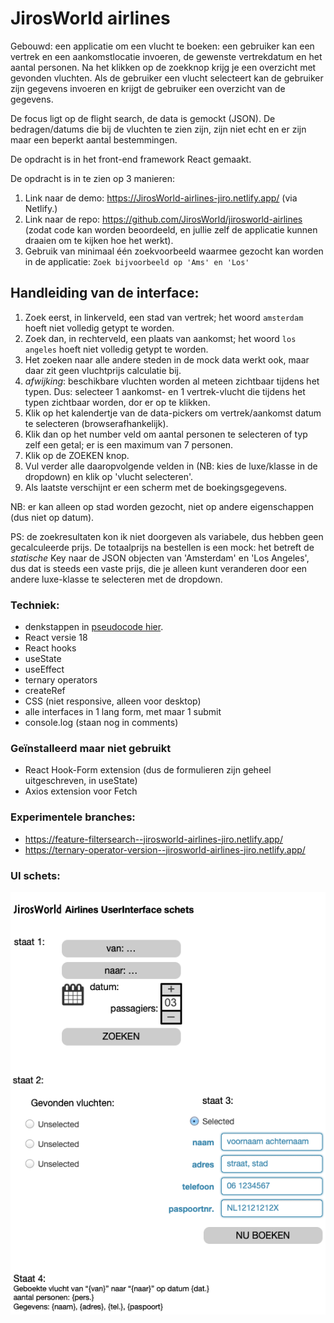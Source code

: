 # JirosWorld airlines

Gebouwd: een applicatie om een vlucht te boeken: een gebruiker kan een vertrek en een aankomstlocatie invoeren, de gewenste vertrekdatum en het aantal personen. Na het klikken op de zoekknop krijg je een overzicht met gevonden vluchten. Als de gebruiker een vlucht selecteert kan de gebruiker zijn gegevens invoeren en krijgt de gebruiker een overzicht van de gegevens.

De focus ligt op de flight search, de data is gemockt (JSON). De bedragen/datums die bij de vluchten te zien zijn, zijn niet echt en er zijn maar een beperkt aantal bestemmingen.

De opdracht is in het front-end framework React gemaakt.

De opdracht is in te zien op 3 manieren:

1. Link naar de demo: https://JirosWorld-airlines-jiro.netlify.app/ (via Netlify.)
2. Link naar de repo: https://github.com/JirosWorld/jirosworld-airlines (zodat code kan worden beoordeeld, en jullie zelf de applicatie kunnen draaien om te kijken hoe het werkt).
3. Gebruik van minimaal één zoekvoorbeeld waarmee gezocht kan worden in de applicatie: ```Zoek bijvoorbeeld op 'Ams' en 'Los'```

## Handleiding van de interface:

1. Zoek eerst, in linkerveld, een stad van vertrek; het woord ```amsterdam``` hoeft niet volledig getypt te worden.
2. Zoek dan, in rechterveld, een plaats van aankomst; het woord ```los angeles``` hoeft niet volledig getypt te worden.
3. Het zoeken naar alle andere steden in de mock data werkt ook, maar daar zit geen vluchtprijs calculatie bij.
4. _afwijking_: beschikbare vluchten worden al meteen zichtbaar tijdens het typen. Dus: selecteer 1 aankomst- en 1 vertrek-vlucht die tijdens het typen zichtbaar worden, dor er op te klikken.
5. Klik op het kalendertje van de data-pickers om vertrek/aankomst datum te selecteren (browserafhankelijk).
6. Klik dan op het number veld om aantal personen te selecteren of typ zelf een getal; er is een maximum van 7 personen.
7. Klik op de ZOEKEN knop.
8. Vul verder alle daaropvolgende velden in (NB: kies de luxe/klasse in de dropdown) en klik op 'vlucht selecteren'.
9. Als laatste verschijnt er een scherm met de boekingsgegevens.

NB: er kan alleen op stad worden gezocht, niet op andere eigenschappen (dus niet op datum).

PS: de zoekresultaten kon ik niet doorgeven als variabele, dus hebben geen gecalculeerde prijs. De totaalprijs na bestellen is een mock: het betreft de _statische_ Key naar de JSON objecten van 'Amsterdam' en 'Los Angeles', dus dat is steeds een vaste prijs, die je alleen kunt veranderen door een andere luxe-klasse te selecteren met de dropdown.

### Techniek:

- denkstappen in [pseudocode hier](PSEUDOCODE.md).
- React versie 18
- React hooks
- useState
- useEffect
- ternary operators
- createRef
- CSS (niet responsive, alleen voor desktop)
- alle interfaces in 1 lang form, met maar 1 submit
- console.log (staan nog in comments)

### Geïnstalleerd maar niet gebruikt

- React Hook-Form extension (dus de formulieren zijn geheel uitgeschreven, in useState)
- Axios extension voor Fetch

### Experimentele branches:

- https://feature-filtersearch--jirosworld-airlines-jiro.netlify.app/
- https://ternary-operator-version--jirosworld-airlines-jiro.netlify.app/

### UI schets:

![schets](./src/assets/airline-UI-schets.png)